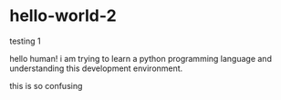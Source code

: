 # hello-world-2
testing 1

hello human! i am trying to learn a python programming language and understanding this development environment.

this is so confusing
